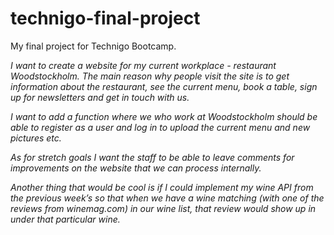 # technigo-final-project
My final project for Technigo Bootcamp.

*I want to create a website for my current workplace - restaurant Woodstockholm. The main reason why people visit the site is to get information about the restaurant, see the current menu, book a table, sign up for newsletters and get in touch with us.*

*I want to add a function where we who work at Woodstockholm should be able to register as a user and log in to upload the current menu and new pictures etc.* 

*As for stretch goals I want the staff to be able to leave comments for improvements on the website that we can process internally.*

*Another thing that would be cool is if I could implement my wine API from the previous week’s so that when we have a wine matching (with one of the reviews from winemag.com) in our wine list, that review would show up in under that particular wine.*
